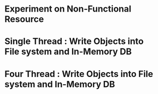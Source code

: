 # Experiment on Non-Functional Resource 

# Single Thread : Write Objects into File system and In-Memory DB

# Four Thread : Write Objects into File system and In-Memory DB